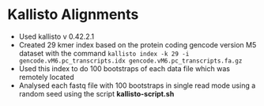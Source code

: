 Kallisto Alignments
====================

* Used kallisto v 0.42.2.1
* Created 29 kmer index based on the protein coding gencode version M5 dataset with the command `kallisto index -k 29 -i gencode.vM6.pc_transcripts.idx gencode.vM6.pc_transcripts.fa.gz`
* Used this index to do 100 bootstraps of each data file which was remotely located
* Analysed each fastq file with 100 bootstraps in single read mode using a random seed using the script **kallisto-script.sh**
